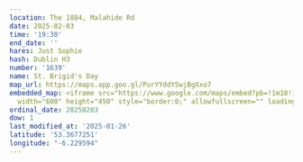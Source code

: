 ```yaml
---
location: The 1884, Malahide Rd
date: 2025-02-03
time: '19:30'
end_date: ''
hares: Just Sophie
hash: Dublin H3
number: '1639'
name: St. Brigid's Day
map_url: https://maps.app.goo.gl/PurYYddYSwjBgXxo7
embedded_map: <iframe src="https://www.google.com/maps/embed?pb=!1m18!1m12!1m3!1d2380.632867561595!2d-6.229593987520564!3d53.367725073007925!2m3!1f0!2f0!3f0!3m2!1i1024!2i768!4f13.1!3m3!1m2!1s0x48670f21eb059501%3A0x9987712a8ea5d866!2sThe%201884!5e0!3m2!1sen!2sie!4v1737906049185!5m2!1sen!2sie"
  width="600" height="450" style="border:0;" allowfullscreen="" loading="lazy" referrerpolicy="no-referrer-when-downgrade"></iframe>
ordinal_date: 20250203
dow: 1
last_modified_at: '2025-01-26'
latitude: '53.3677251'
longitude: "-6.229594"
---
```


